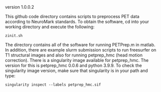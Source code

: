 version 1.0.0.2

This github code directory contains scripts to preprocess PET data according to NeuroMark standards. To obtain the software, cd into your working directory and execute the following:
```
zinit.sh
```
The directory contains all of the software for running PETPrep.m in matlab. In addition, there are example slurm submission scripts to run freesurfer on T1 structural images and also for running petprep_hmc (head motion correction). There is a singularity image available for petprep_hmc. The version for this is petprep_hmc 0.0.6 and python 3.9.9. To check the singularity image version, make sure that singularity is in your path and type:
```
singularity inspect --labels petprep_hmc.sif
```
